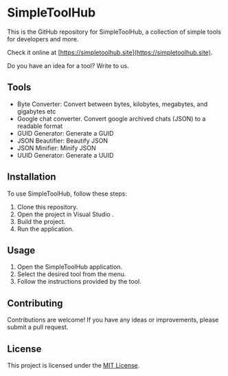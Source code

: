 ﻿
# SimpleToolHub

This is the GitHub repository for SimpleToolHub, a collection of simple tools for developers and more.

Check it online at [https://simpletoolhub.site](https://simpletoolhub.site).

Do you have an idea for a tool? Write to us.

## Tools

- Byte Converter: Convert between bytes, kilobytes, megabytes, and gigabytes etc
- Google chat converter. Convert google archived chats (JSON) to a readable format
- GUID Generator: Generate a GUID
- JSON Beautifier: Beautify JSON
- JSON Minifier: Minify JSON
- UUID Generator: Generate a UUID
	 

## Installation

To use SimpleToolHub, follow these steps:

1. Clone this repository.
2. Open the project in Visual Studio .
3. Build the project.
4. Run the application.

## Usage

1. Open the SimpleToolHub application.
2. Select the desired tool from the menu.
3. Follow the instructions provided by the tool.

## Contributing

Contributions are welcome! If you have any ideas or improvements, please submit a pull request.

## License

This project is licensed under the [MIT License](LICENSE).
